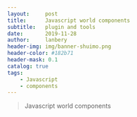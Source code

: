 ```yaml
---
layout:     post
title:      Javascript world components 
subtitle:   plugin and tools
date:       2019-11-28
author:     lanbery
header-img: img/banner-shuimo.png
header-color: #182b71
header-mask: 0.1
catalog: true
tags:
    - Javascript
    - components  
---
```


> Javascript world components